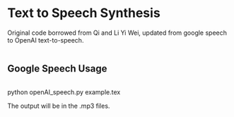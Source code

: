 # Text to Speech Synthesis #

Original code borrowed from Qi and Li Yi Wei, updated from google speech to OpenAI text-to-speech.

```
```
## Google Speech Usage ##
```
```
python openAI_speech.py example.tex




The output will be in the .mp3 files.